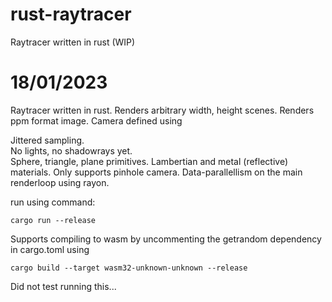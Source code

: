 # rust-raytracer
Raytracer written in rust (WIP)

# 18/01/2023

Raytracer written in rust.
Renders arbitrary width, height scenes.
Renders ppm format image.
Camera defined using 

Jittered sampling.  
No lights, no shadowrays yet.  
Sphere, triangle, plane primitives.
Lambertian and metal (reflective) materials.
Only supports pinhole camera.
Data-parallellism on the main renderloop using rayon.

run using command:

```
cargo run --release
```

Supports compiling to wasm by uncommenting the getrandom dependency in cargo.toml using

```
cargo build --target wasm32-unknown-unknown --release
```

Did not test running this...

